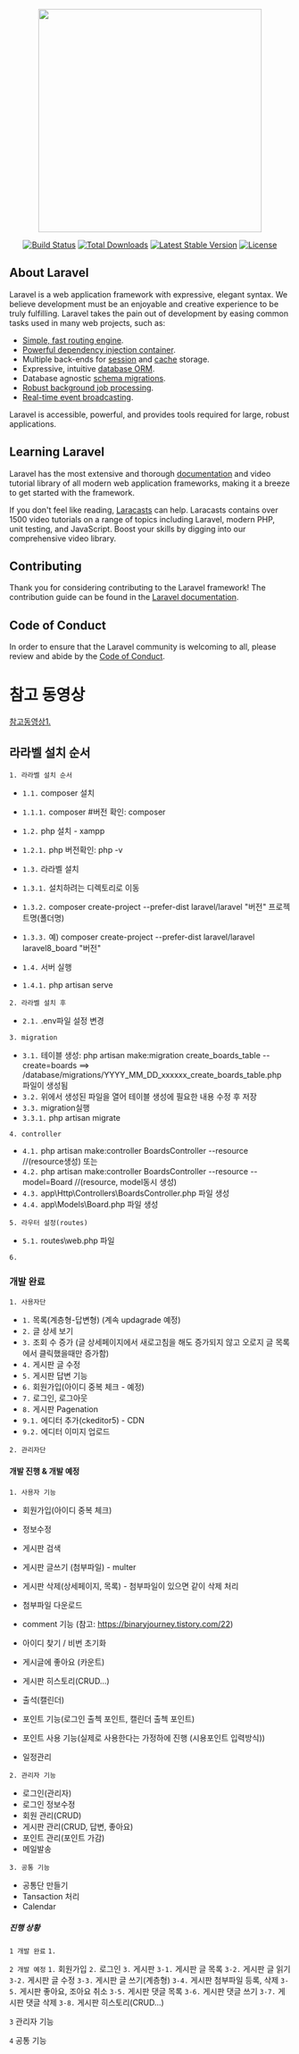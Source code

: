<p align="center"><a href="https://laravel.com" target="_blank"><img src="https://raw.githubusercontent.com/laravel/art/master/logo-lockup/5%20SVG/2%20CMYK/1%20Full%20Color/laravel-logolockup-cmyk-red.svg" width="400"></a></p>

<p align="center">
<a href="https://travis-ci.org/laravel/framework"><img src="https://travis-ci.org/laravel/framework.svg" alt="Build Status"></a>
<a href="https://packagist.org/packages/laravel/framework"><img src="https://img.shields.io/packagist/dt/laravel/framework" alt="Total Downloads"></a>
<a href="https://packagist.org/packages/laravel/framework"><img src="https://img.shields.io/packagist/v/laravel/framework" alt="Latest Stable Version"></a>
<a href="https://packagist.org/packages/laravel/framework"><img src="https://img.shields.io/packagist/l/laravel/framework" alt="License"></a>
</p>

## About Laravel

Laravel is a web application framework with expressive, elegant syntax. We believe development must be an enjoyable and creative experience to be truly fulfilling. Laravel takes the pain out of development by easing common tasks used in many web projects, such as:

- [Simple, fast routing engine](https://laravel.com/docs/routing).
- [Powerful dependency injection container](https://laravel.com/docs/container).
- Multiple back-ends for [session](https://laravel.com/docs/session) and [cache](https://laravel.com/docs/cache) storage.
- Expressive, intuitive [database ORM](https://laravel.com/docs/eloquent).
- Database agnostic [schema migrations](https://laravel.com/docs/migrations).
- [Robust background job processing](https://laravel.com/docs/queues).
- [Real-time event broadcasting](https://laravel.com/docs/broadcasting).

Laravel is accessible, powerful, and provides tools required for large, robust applications.

## Learning Laravel

Laravel has the most extensive and thorough [documentation](https://laravel.com/docs) and video tutorial library of all modern web application frameworks, making it a breeze to get started with the framework.

If you don't feel like reading, [Laracasts](https://laracasts.com) can help. Laracasts contains over 1500 video tutorials on a range of topics including Laravel, modern PHP, unit testing, and JavaScript. Boost your skills by digging into our comprehensive video library.


## Contributing

Thank you for considering contributing to the Laravel framework! The contribution guide can be found in the [Laravel documentation](https://laravel.com/docs/contributions).

## Code of Conduct

In order to ensure that the Laravel community is welcoming to all, please review and abide by the [Code of Conduct](https://laravel.com/docs/contributions#code-of-conduct).



# 참고 동영상
[참고동영상1. ](https://www.youtube.com/watch?v=TBDEEsXgDxc&list=PLDW68yr8aAbb65OBEzX0VcXb6En5NhhM8&index=3)

## 라라벨 설치 순서
`1. 라라벨 설치 순서`
- `1.1.` composer 설치
- `1.1.1.` composer #버전 확인: composer

- `1.2.` php 설치 - xampp
- `1.2.1.` php 버전확인: php -v

- `1.3.` 라라벨 설치
- `1.3.1.` 설치하려는 디렉토리로 이동
- `1.3.2.` composer create-project --prefer-dist laravel/laravel "버전" 프로젝트명(폴더명)
- `1.3.3.` 예) composer create-project --prefer-dist laravel/laravel laravel8_board "버전"

- `1.4.` 서버 실행
- `1.4.1.` php artisan serve

`2. 라라벨 설치 후`
- `2.1.` .env파일 설정 변경

`3. migration`
- `3.1.` 테이블 생성: php artisan make:migration create_boards_table --create=boards ==> /database/migrations/YYYY_MM_DD_xxxxxx_create_boards_table.php 파일이 생성됨
- `3.2.` 위에서 생성된 파일을 열어 테이블 생성에 필요한 내용 수정 후 저장
- `3.3.` migration실행
- `3.3.1.` php artisan migrate

`4. controller` 
- `4.1.` php artisan make:controller BoardsController --resource	//(resource생성) 또는 
- `4.2.` php artisan make:controller BoardsController --resource --model=Board	//(resource, model동시 생성)
- `4.3.` app\Http\Controllers\BoardsController.php 파일 생성
- `4.4.` app\Models\Board.php 파일 생성

`5. 라우터 설정(routes)`
- `5.1.` routes\web.php 파일

`6. `



### 개발 완료
`1. 사용자단`
- `1.` 목록(계층형-답변형) (계속 updagrade 예정)
- `2.` 글 상세 보기
- `3.` 조회 수 증가 (글 상세페이지에서 새로고침을 해도 증가되지 않고 오로지 글 목록에서 클릭했을때만 증가함)
- `4.` 게시판 글 수정
- `5.` 게시판 답변 기능
- `6.` 회원가입(아이디 중복 체크 - 예정)
- `7.` 로그인, 로그아웃
- `8.` 게시판 Pagenation
- `9.1.` 에디터 추가(ckeditor5) - CDN
- `9.2.` 에디터 이미지 업로드


`2. 관리자단`


#### 개발 진행 & 개발 예정
`1. 사용자 기능`
- 회원가입(아이디 중복 체크)
- 정보수정

- 게시판 검색
- 게시판 글쓰기 (첨부파일) - multer
- 게시판 삭제(상세페이지, 목록) - 첨부파일이 있으면 같이 삭제 처리
- 첨부파일 다운로드
- comment 기능 (참고: https://binaryjourney.tistory.com/22)
- 아이디 찾기 / 비번 초기화
- 게시글에 좋아요 (카운트)
- 게시판 히스토리(CRUD...)
- 출석(캘린더)
- 포인트 기능(로그인 출첵 포인트, 캘린더 출첵 포인트)
- 포인트 사용 기능(실제로 사용한다는 가정하에 진행 (시용포인트 입력방식))
- 일정관리

`2. 관리자 기능`
- 로그인(관리자)
- 로그인 정보수정
- 회원 관리(CRUD)
- 게시판 관리(CRUD, 답변, 좋아요)
- 포인트 관리(포인트 가감)
- 메일발송

`3. 공통 기능`
- 공통단 만들기
- Tansaction 처리
- Calendar




##### 진행 상황
`1 개발 완료`
`1.` 

`2 개발 예정`
`1.` 회원가입
`2.` 로그인
`3.` 게시판
`3-1.` 게시판 글 목록
`3-2.` 게시판 글 읽기
`3-2.` 게시판 글 수정
`3-3.` 게시판 글 쓰기(계층형)
`3-4.` 게시판 첨부파일 등록, 삭제
`3-5.` 게시판 좋아요, 조아요 취소
`3-5.` 게시판 댓글 목록
`3-6.` 게시판 댓글 쓰기
`3-7.` 게시판 댓글 삭제
`3-8.` 게시판 히스토리(CRUD...)



`3` 관리자 기능

`4` 공통 기능


